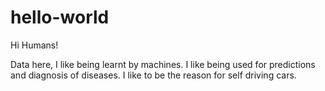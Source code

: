 # hello-world

Hi Humans!

Data here, I like being learnt by machines. I like being used for predictions and diagnosis of diseases. 
I like to be the reason for self driving cars.

